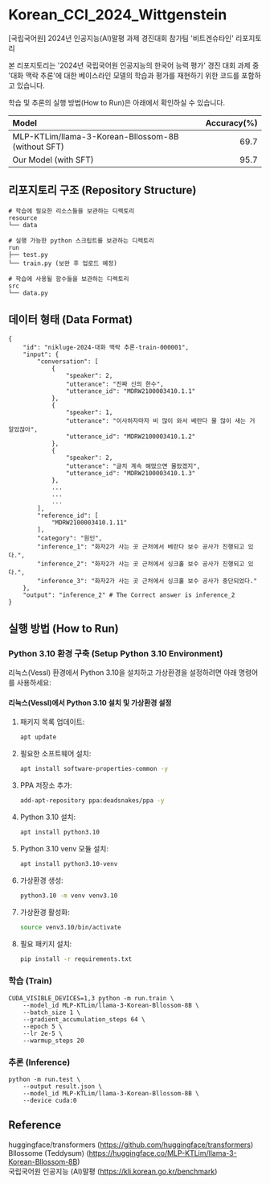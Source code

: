 # Korean_CCI_2024_Wittgenstein
[국립국어원] 2024년 인공지능(AI)말평 과제 경진대회 참가팀 '비트겐슈타인' 리포지토리

본 리포지토리는 '2024년 국립국어원 인공지능의 한국어 능력 평가' 경진 대회 과제 중 '대화 맥락 추론'에 대한 베이스라인 모델의 학습과 평가를 재현하기 위한 코드를 포함하고 있습니다.  

학습 및 추론의 실행 방법(How to Run)은 아래에서 확인하실 수 있습니다.  

|Model|Accuracy(%)|
|:---|---:|
|MLP-KTLim/llama-3-Korean-Bllossom-8B (without SFT)|69.7|
|Our Model (with SFT)|95.7|

## 리포지토리 구조 (Repository Structure)
```
# 학습에 필요한 리소스들을 보관하는 디렉토리
resource
└── data

# 실행 가능한 python 스크립트를 보관하는 디렉토리
run
├── test.py
└── train.py (보완 후 업로드 예정)

# 학습에 사용될 함수들을 보관하는 디렉토리
src
└── data.py
```

## 데이터 형태 (Data Format)
```
{
    "id": "nikluge-2024-대화 맥락 추론-train-000001",
    "input": {
        "conversation": [
            {
                "speaker": 2,
                "utterance": "진짜 신의 한수",
                "utterance_id": "MDRW2100003410.1.1"
            },
            {
                "speaker": 1,
                "utterance": "이사하자마자 비 많이 와서 베란다 물 많이 새는 거 알았잖아",
                "utterance_id": "MDRW2100003410.1.2"
            },
            {
                "speaker": 2,
                "utterance": "글치 계속 해떴으면 몰랐겠지",
                "utterance_id": "MDRW2100003410.1.3"
            },
            ...
            ...
            ...
        ],
        "reference_id": [
            "MDRW2100003410.1.11"
        ],
        "category": "원인",
        "inference_1": "화자2가 사는 곳 근처에서 베란다 보수 공사가 진행되고 있다.",
        "inference_2": "화자2가 사는 곳 근처에서 싱크홀 보수 공사가 진행되고 있다.",
        "inference_3": "화자2가 사는 곳 근처에서 싱크홀 보수 공사가 중단되었다."
    },
    "output": "inference_2" # The Correct answer is inference_2
}
```

## 실행 방법 (How to Run)

### Python 3.10 환경 구축 (Setup Python 3.10 Environment)
리눅스(Vessl) 환경에서 Python 3.10을 설치하고 가상환경을 설정하려면 아래 명령어를 사용하세요:

#### 리눅스(Vessl)에서 Python 3.10 설치 및 가상환경 설정
1. 패키지 목록 업데이트:
    ```bash
    apt update
    ```

2. 필요한 소프트웨어 설치:
    ```bash
    apt install software-properties-common -y
    ```

3. PPA 저장소 추가:
    ```bash
    add-apt-repository ppa:deadsnakes/ppa -y
    ```

4. Python 3.10 설치:
    ```bash
    apt install python3.10
    ```

5. Python 3.10 venv 모듈 설치:
    ```bash
    apt install python3.10-venv
    ```

6. 가상환경 생성:
    ```bash
    python3.10 -m venv venv3.10
    ```

7. 가상환경 활성화:
    ```bash
    source venv3.10/bin/activate
    ```

8. 필요 패키지 설치:
    ```bash
    pip install -r requirements.txt
    ```

### 학습 (Train)
```
CUDA_VISIBLE_DEVICES=1,3 python -m run.train \
    --model_id MLP-KTLim/llama-3-Korean-Bllossom-8B \
    --batch_size 1 \
    --gradient_accumulation_steps 64 \
    --epoch 5 \
    --lr 2e-5 \
    --warmup_steps 20
```

### 추론 (Inference)
```
python -m run.test \
    --output result.json \
    --model_id MLP-KTLim/llama-3-Korean-Bllossom-8B \
    --device cuda:0
```

## Reference
huggingface/transformers (https://github.com/huggingface/transformers)  
Bllossome (Teddysum) (https://huggingface.co/MLP-KTLim/llama-3-Korean-Bllossom-8B)  
국립국어원 인공지능 (AI)말평 (https://kli.korean.go.kr/benchmark)  
